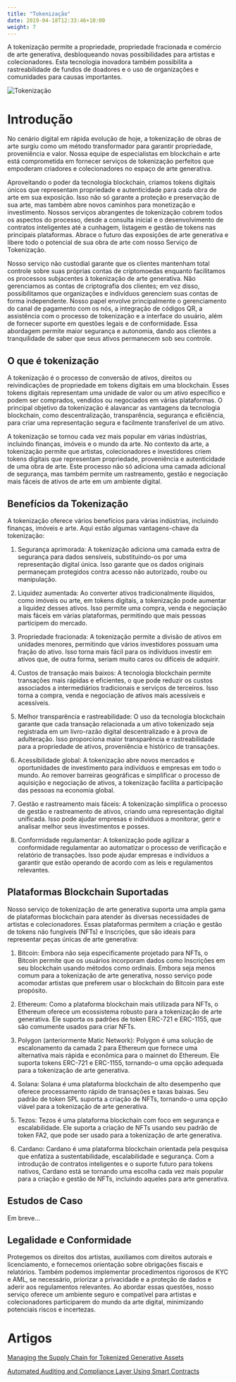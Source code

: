 ```yaml
---
title: "Tokenização"
date: 2019-04-18T12:33:46+10:00
weight: 7
---
```


A tokenização permite a propriedade, propriedade fracionada e comércio de arte generativa, desbloqueando novas possibilidades para artistas e colecionadores. Esta tecnologia inovadora também possibilita a rastreabilidade de fundos de doadores e o uso de organizações e comunidades para causas importantes.

![Tokenização](/images/illustrations/tokenization.png)

# Introdução

No cenário digital em rápida evolução de hoje, a tokenização de obras de arte surgiu como um método transformador para garantir propriedade, proveniência e valor. Nossa equipe de especialistas em blockchain e arte está comprometida em fornecer serviços de tokenização perfeitos que empoderam criadores e colecionadores no espaço de arte generativa.

Aproveitando o poder da tecnologia blockchain, criamos tokens digitais únicos que representam propriedade e autenticidade para cada obra de arte em sua exposição. Isso não só garante a proteção e preservação de sua arte, mas também abre novos caminhos para monetização e investimento. Nossos serviços abrangentes de tokenização cobrem todos os aspectos do processo, desde a consulta inicial e o desenvolvimento de contratos inteligentes até a cunhagem, listagem e gestão de tokens nas principais plataformas. Abrace o futuro das exposições de arte generativa e libere todo o potencial de sua obra de arte com nosso Serviço de Tokenização.

Nosso serviço não custodial garante que os clientes mantenham total controle sobre suas próprias contas de criptomoedas enquanto facilitamos os processos subjacentes à tokenização de arte generativa. Não gerenciamos as contas de criptografia dos clientes; em vez disso, possibilitamos que organizações e indivíduos gerenciem suas contas de forma independente. Nosso papel envolve principalmente o gerenciamento do canal de pagamento com os nós, a integração de códigos QR, a assistência com o processo de tokenização e a interface do usuário, além de fornecer suporte em questões legais e de conformidade. Essa abordagem permite maior segurança e autonomia, dando aos clientes a tranquilidade de saber que seus ativos permanecem sob seu controle.

## O que é tokenização

A tokenização é o processo de conversão de ativos, direitos ou reivindicações de propriedade em tokens digitais em uma blockchain. Esses tokens digitais representam uma unidade de valor ou um ativo específico e podem ser comprados, vendidos ou negociados em várias plataformas. O principal objetivo da tokenização é alavancar as vantagens da tecnologia blockchain, como descentralização, transparência, segurança e eficiência, para criar uma representação segura e facilmente transferível de um ativo.

A tokenização se tornou cada vez mais popular em várias indústrias, incluindo finanças, imóveis e o mundo da arte. No contexto da arte, a tokenização permite que artistas, colecionadores e investidores criem tokens digitais que representam propriedade, proveniência e autenticidade de uma obra de arte. Este processo não só adiciona uma camada adicional de segurança, mas também permite um rastreamento, gestão e negociação mais fáceis de ativos de arte em um ambiente digital.

## Benefícios da Tokenização

A tokenização oferece vários benefícios para várias indústrias, incluindo finanças, imóveis e arte. Aqui estão algumas vantagens-chave da tokenização:

1. Segurança aprimorada: A tokenização adiciona uma camada extra de segurança para dados sensíveis, substituindo-os por uma representação digital única. Isso garante que os dados originais permaneçam protegidos contra acesso não autorizado, roubo ou manipulação.

2. Liquidez aumentada: Ao converter ativos tradicionalmente ilíquidos, como imóveis ou arte, em tokens digitais, a tokenização pode aumentar a liquidez desses ativos. Isso permite uma compra, venda e negociação mais fáceis em várias plataformas, permitindo que mais pessoas participem do mercado.

3. Propriedade fracionada: A tokenização permite a divisão de ativos em unidades menores, permitindo que vários investidores possuam uma fração do ativo. Isso torna mais fácil para os indivíduos investir em ativos que, de outra forma, seriam muito caros ou difíceis de adquirir.

4. Custos de transação mais baixos: A tecnologia blockchain permite transações mais rápidas e eficientes, o que pode reduzir os custos associados a intermediários tradicionais e serviços de terceiros. Isso torna a compra, venda e negociação de ativos mais acessíveis e acessíveis.

5. Melhor transparência e rastreabilidade: O uso da tecnologia blockchain garante que cada transação relacionada a um ativo tokenizado seja registrada em um livro-razão digital descentralizado e à prova de adulteração. Isso proporciona maior transparência e rastreabilidade para a propriedade de ativos, proveniência e histórico de transações.

6. Acessibilidade global: A tokenização abre novos mercados e oportunidades de investimento para indivíduos e empresas em todo o mundo. Ao remover barreiras geográficas e simplificar o processo de aquisição e negociação de ativos, a tokenização facilita a participação das pessoas na economia global.

7. Gestão e rastreamento mais fáceis: A tokenização simplifica o processo de gestão e rastreamento de ativos, criando uma representação digital unificada. Isso pode ajudar empresas e indivíduos a monitorar, gerir e analisar melhor seus investimentos e posses.

8. Conformidade regulamentar: A tokenização pode agilizar a conformidade regulamentar ao automatizar o processo de verificação e relatório de transações. Isso pode ajudar empresas e indivíduos a garantir que estão operando de acordo com as leis e regulamentos relevantes.

## Plataformas Blockchain Suportadas

Nosso serviço de tokenização de arte generativa suporta uma ampla gama de plataformas blockchain para atender às diversas necessidades de artistas e colecionadores. Essas plataformas permitem a criação e gestão de tokens não fungíveis (NFTs) e Inscrições, que são ideais para representar peças únicas de arte generativa:

1. Bitcoin: Embora não seja especificamente projetado para NFTs, o Bitcoin permite que os usuários incorporam dados como Inscrições em seu blockchain usando métodos como ordinais. Embora seja menos comum para a tokenização de arte generativa, nosso serviço pode acomodar artistas que preferem usar o blockchain do Bitcoin para este propósito.

2. Ethereum: Como a plataforma blockchain mais utilizada para NFTs, o Ethereum oferece um ecossistema robusto para a tokenização de arte generativa. Ele suporta os padrões de token ERC-721 e ERC-1155, que são comumente usados para criar NFTs.

3. Polygon (anteriormente Matic Network): Polygon é uma solução de escalonamento da camada 2 para Ethereum que fornece uma alternativa mais rápida e econômica para o mainnet do Ethereum. Ele suporta tokens ERC-721 e ERC-1155, tornando-o uma opção adequada para a tokenização de arte generativa.

4. Solana: Solana é uma plataforma blockchain de alto desempenho que oferece processamento rápido de transações e taxas baixas. Seu padrão de token SPL suporta a criação de NFTs, tornando-o uma opção viável para a tokenização de arte generativa.

5. Tezos: Tezos é uma plataforma blockchain com foco em segurança e escalabilidade. Ele suporta a criação de NFTs usando seu padrão de token FA2, que pode ser usado para a tokenização de arte generativa.

6. Cardano: Cardano é uma plataforma blockchain orientada pela pesquisa que enfatiza a sustentabilidade, escalabilidade e segurança. Com a introdução de contratos inteligentes e o suporte futuro para tokens nativos, Cardano está se tornando uma escolha cada vez mais popular para a criação e gestão de NFTs, incluindo aqueles para arte generativa.

## Estudos de Caso

Em breve...

## Legalidade e Conformidade

Protegemos os direitos dos artistas, auxiliamos com direitos autorais e licenciamento, e fornecemos orientação sobre obrigações fiscais e relatórios. Também podemos implementar procedimentos rigorosos de KYC e AML, se necessário, priorizar a privacidade e a proteção de dados e aderir aos regulamentos relevantes. Ao abordar essas questões, nosso serviço oferece um ambiente seguro e compatível para artistas e colecionadores participarem do mundo da arte digital, minimizando potenciais riscos e incertezas.

# Artigos

[Managing the Supply Chain for Tokenized Generative Assets](https://medium.com/generativefinance/managing-the-supply-chain-for-tokenized-generative-assets-542991c9b589)

[Automated Auditing and Compliance Layer Using Smart Contracts](https://medium.com/generativefinance/automated-auditing-and-compliance-layer-using-smart-contracts-9e475ee40408)
